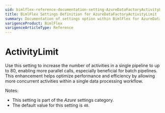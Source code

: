 ```yaml
---
uid: bimlflex-reference-documentation-setting-AzureDataFactoryActivityLimit
title: BimlFlex Settings Definition for AzureDataFactoryActivityLimit
summary: Documentation of settings option within BimlFlex for AzureDataFactoryActivityLimit
varigenceProduct: BimlFlex
varigenceArticleType: Reference
---
```


# ActivityLimit

Use this setting to increase the number of activities in a single pipeline to up to 80, enabling more parallel calls, especially beneficial for batch pipelines. This enhancement helps optimize performance and efficiency by allowing more concurrent activities within a single data processing workflow.

Notes:

* This setting is part of the *Azure* settings category.
* The default value for this setting is `40`.